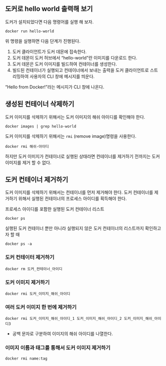 ## 도커로 hello world 출력해 보기

도커가 설치되었다면 다음 명령어를 실행 해 보자.
```
docker run hello-world
```

위 명령을 실행하면 다음 단계가 진행된다.
1. 도커 클라이언트가 도커 데몬에 접속한다.
2. 도커 데몬이 도커 허브에서 “hello-world”란 이미지를 다운로드 한다.
3. 도커 데몬은 도커 이미지를 빌드하여 컨테이너를 생성한다.
4. 빌드된 컨테이너가 실행되고 컨테이너에서 보내는 출력을 도커 클라이언트로 스트리밍하여 사용자의 CLI 창에 메시지를 띄운다.

“Hello from Docker!”라는 메시지가 CLI 창에 나온다.


## 생성된 컨테이너 삭제하기
도커 이미지를 삭제하기 위해서는 도커 이미지의 해쉬 아이디를 확인해야 한다.
```
docker images | grep hello-world
```
도커 이미지를 삭제하기 위해서는 `rmi` (remove image)명령을 사용한다.
```
docker rmi 해쉬-아이디
```
하지만 도커 이미지가 컨테이너로 실행된 상태라면 컨테이너를 제거하기 전까지는 도커 이미지를 제거 할 수 없다.


## 도커 컨테이너 제거하기
도커 이미지를 삭제하기 위해서는 컨테이너를 먼저 제거해야 한다.
도커 컨테이너를 제거하기 위해서 실행된 컨테이너의 프로세스 아이디를 획득해야 한다.

프로세스 아이디를 포함한 실행된 도커 컨테이너 리스트
```
docker ps
```
실행된 도커 컨테이너 뿐만 아니라 실행되지 않은 도커 컨테이너의 리스트까지 확인하고자 할 때
```
docker ps -a
```

### 도커 컨테이터 제거하기
```
docker rm 도커_컨테이너_아이디
```

### 도커 이미지 제거하기
```
docker rmi 도커_이미지_해쉬_아이디
```


### 여러 도커 이미지 한 번에 제거하기
```
docker rmi 도커_이미지_해쉬_아이디_1 도커_이미지_해쉬_아이디_2 도커_이미지_해쉬_아이디3
```
- 공백 문자로 구분하여 이미지의 해쉬 아이디를 나열한다.

### 이미지 이름과 태그를 통해서 도커 이미지 제거하기
```
docker rmi name:tag
```
